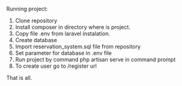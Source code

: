 Running project:
1. Clone repository
2. Install composer in directory where is project.
3. Copy file .env from laravel instalation.
4. Create database
5. Import reservation_system.sql file from repository
6. Set parameter for database in .env file
7. Run project by command php artisan serve in command prompt
8. To create user go to /register url

That is all. 
